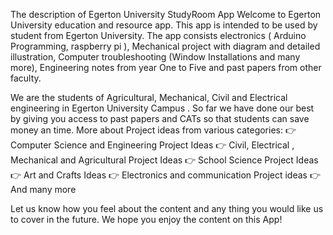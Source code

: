 
The description of Egerton University StudyRoom App
Welcome to Egerton University education and resource app.
This app is intended to be used by student from Egerton University. The app consists electronics ( Arduino Programming, raspberry pi ), Mechanical project with diagram and detailed illustration, Computer troubleshooting (Window Installations and many more), Engineering notes from year One to Five and past papers from other faculty.

We are the students of Agricultural, Mechanical, Civil and Electrical engineering in Egerton University Campus . So far we have done our best by giving you access to past papers and
CATs so that students can save money an time.
More about Project ideas from various categories:
👉 Computer Science and Engineering Project Ideas
👉 Civil, Electrical , Mechanical and Agricultural Project Ideas
👉 School Science Project Ideas
👉 Art and Crafts Ideas
👉 Electronics and communication Project ideas
👉And many more

Let us know how you feel about the content and any thing you would like us to cover in the future. We hope you enjoy the content on this App!
